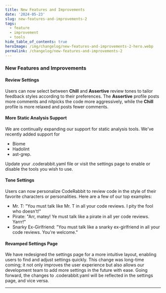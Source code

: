 ```yaml
---
title: New Features and Improvements
date: '2024-05-23'
slug: new-features-and-improvements-2
tags:
  - feature
  - improvement
  - tools
hide_table_of_contents: true
heroImage: /img/changelog/new-features-and-improvements-2-hero.webp
permalink: /changelog/new-features-and-improvements-2
---
```


### New Features and Improvements

#### Review Settings

Users can now select between **Chill** and **Assertive** review tones to tailor feedback styles according to their preferences. The **Assertive** profile posts more comments and nitpicks the code more aggressively, while the **Chill** profile is more relaxed and posts fewer comments.

#### More Static Analysis Support

We are continually expanding our support for static analysis tools. We've recently added support for

- Biome
- Hadolint
- ast-grep.

Update your .coderabbit.yaml file or visit the settings page to enable or disable the tools you wish to use.

#### Tone Settings

Users can now personalize CodeRabbit to review code in the style of their favorite characters or personalities. Here are a few of our top examples:

- Mr. T: "You must talk like Mr. T in all your code reviews. I pity the fool who doesn't!"
- Pirate: "Arr, matey! Ye must talk like a pirate in all yer code reviews. Yarrr!"
- Snarky Ex-Girlfriend: "You must talk like a snarky ex-girlfriend in all your code reviews. You're welcome."

#### Revamped Settings Page

We have redesigned the settings page for a more intuitive layout, enabling users to find and adjust settings quickly. This change was long-time coming; it not only improves the user experience but also allows our development team to add more settings in the future with ease. Going forward, the changes to .coderabbit.yaml will be reflected in the settings page, and vice versa.

---
